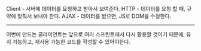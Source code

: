 Client - 서버에 데이터를 요청하고 받아서 보여준다.
HTTP - 데이터를 요청 할 때, 규약에 맞춰서 보내야 한다.
AJAX - 데이터를 받으면, JS로 DOM을 수정한다.

---

이번에 만드는 클라이언트는 앞으로 여러 스프린트에서 다시 활용할 것이기 때문에, 유지 가능하고, 재사용 가능한 코드를 작성할 수 있어야한다.

